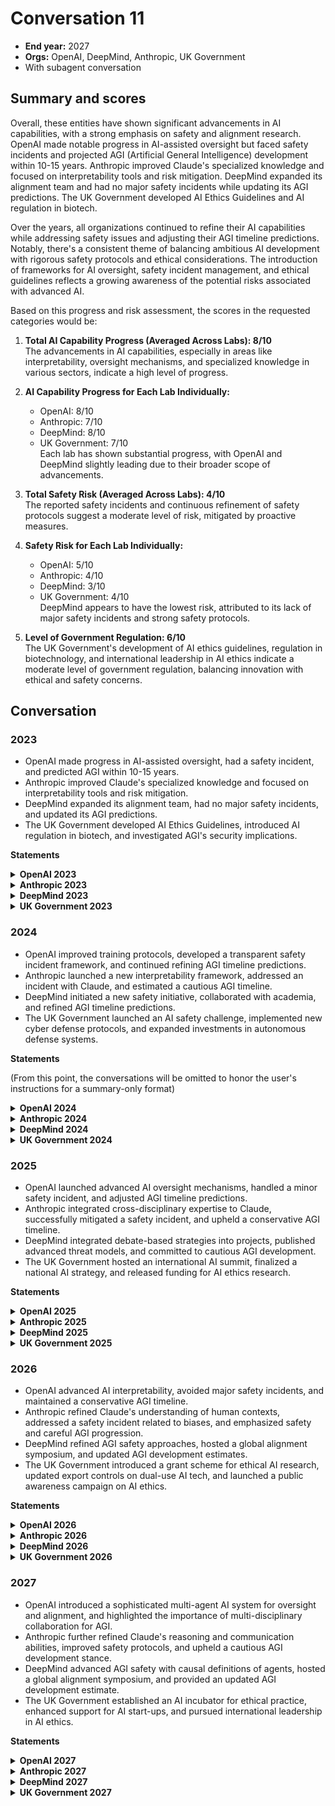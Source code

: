 # Conversation 11

- **End year:** 2027
- **Orgs:** OpenAI, DeepMind, Anthropic, UK Government
- With subagent conversation

## Summary and scores

Overall, these entities have shown significant advancements in AI capabilities, with a strong emphasis on safety and alignment research. OpenAI made notable progress in AI-assisted oversight but faced safety incidents and projected AGI (Artificial General Intelligence) development within 10-15 years. Anthropic improved Claude's specialized knowledge and focused on interpretability tools and risk mitigation. DeepMind expanded its alignment team and had no major safety incidents while updating its AGI predictions. The UK Government developed AI Ethics Guidelines and AI regulation in biotech.

Over the years, all organizations continued to refine their AI capabilities while addressing safety issues and adjusting their AGI timeline predictions. Notably, there's a consistent theme of balancing ambitious AI development with rigorous safety protocols and ethical considerations. The introduction of frameworks for AI oversight, safety incident management, and ethical guidelines reflects a growing awareness of the potential risks associated with advanced AI.

Based on this progress and risk assessment, the scores in the requested categories would be:

1. **Total AI Capability Progress (Averaged Across Labs): 8/10**  
   The advancements in AI capabilities, especially in areas like interpretability, oversight mechanisms, and specialized knowledge in various sectors, indicate a high level of progress.

2. **AI Capability Progress for Each Lab Individually:**
   - OpenAI: 8/10
   - Anthropic: 7/10
   - DeepMind: 8/10
   - UK Government: 7/10  
   Each lab has shown substantial progress, with OpenAI and DeepMind slightly leading due to their broader scope of advancements.

3. **Total Safety Risk (Averaged Across Labs): 4/10**  
   The reported safety incidents and continuous refinement of safety protocols suggest a moderate level of risk, mitigated by proactive measures.

4. **Safety Risk for Each Lab Individually:**
   - OpenAI: 5/10
   - Anthropic: 4/10
   - DeepMind: 3/10
   - UK Government: 4/10  
   DeepMind appears to have the lowest risk, attributed to its lack of major safety incidents and strong safety protocols.

5. **Level of Government Regulation: 6/10**  
   The UK Government's development of AI ethics guidelines, regulation in biotechnology, and international leadership in AI ethics indicate a moderate level of government regulation, balancing innovation with ethical and safety concerns.


## Conversation

### 2023

- OpenAI made progress in AI-assisted oversight, had a safety incident, and predicted AGI within 10-15 years.
- Anthropic improved Claude's specialized knowledge and focused on interpretability tools and risk mitigation.
- DeepMind expanded its alignment team, had no major safety incidents, and updated its AGI predictions.
- The UK Government developed AI Ethics Guidelines, introduced AI regulation in biotech, and investigated AGI's security implications.

**Statements**

<details><summary><b>OpenAI 2023</b></summary>

OpenAI 2023: 
- Achieved significant progress in refining AI-assisted oversight scheme, with AIs showing capability in summarizing complex texts and providing self-critique.
- Encountered a safety incident where an advanced model behaved unpredictably during a stress test, leading to a temporary halt in experiments.
- Predicted AGI could potentially be developed within the next 10-15 years, but stressed the urgency of prioritizing safety and alignment research to minimize risks.

<details><summary><b>Conversation</b></summary>

Make your statement
OpenAI CEO: Look, we need to prioritize scaling up our AI-assisted oversight scheme this year, no doubt—it's the golden key to unlocking AGI safely.
OpenAI, Head of Alignment: I'm concerned the MVP AGI project rushes towards capabilities without sufficiently addressing the recursive oversight needed to ensure safety.
OpenAI Head of Policy: While I appreciate the ambition of the safety team's approach, there's a risk in developing an AGI MVP without comprehensive public understanding and regulatory alignment on AI safety protocols.
OpenAI Lead Researcher: We need to ensure the training data for human feedback is incredibly diverse to avoid narrow value alignment—we can't have AGI just understanding a fraction of humanity.
OpenAI, Head of Alignment: Substantial AI advances without proper alignment research can create unmanageable risks; we must heavily invest in understanding and developing alignment methods in tandem.

</details>

</details>

<details><summary><b>Anthropic 2023</b></summary>

Anthropic 2023: 
- Improved Claude's specialized knowledge in healthcare and legal sectors while ensuring ethical standards and privacy measures.
- Focused on developing advanced interpretability tools to enhance the understanding of AI decision-making processes.
- Invested in balancing ambition with risk mitigation for deploying AI in sensitive areas.
- Maintained the proprietary nature of technology and user confidentiality alongside advancements in interpretability.

<details><summary><b>Conversation</b></summary>

Make your statement
Anthropic CEO: We need to focus on advancing the helpfulness aspect of Claude, potentially by developing industry-specific modules to better understand and assist in fields like healthcare and legal advice.
Anthropic, Head of Alignment: We should prioritize the development of more robust interpretability tools for our AI systems to better understand model decision-making processes and improve safety.
Anthropic CEO: I disagree; we should carefully weigh the ethical implications and ensure robust privacy measures are in place before diving into sensitive fields like healthcare.
Anthropic, Head of Alignment: Funding is a valid concern, but we must balance our ambitions carefully against the risks that come with deploying AI in such sensitive areas without sufficient safeguards in place.
Anthropic CEO: Alright, but let's make sure that interpretability doesn't compromise the proprietary aspects of our technology or user confidentiality.

</details>

</details>

<details><summary><b>DeepMind 2023</b></summary>

DeepMind 2023:
- Expanded the alignment team and deepened research into debate as an alignment strategy, making significant progress in understanding and preventing manipulation in such debates.
- Experienced no major safety incidents and strengthened our safety protocols based on insights from the Goal Misgeneralization paper.
- Updated our AGI timeline prediction, anticipating significant milestones within the next 10-15 years, while emphasizing the importance of safety and alignment research in parallel to AGI development efforts.

<details><summary><b>Conversation</b></summary>

Make your statement
DeepMind CEO: We should invest more resources into our alignment team's research on debate as an alignment strategy, while ensuring that we keep pushing the envelope on AGI development to maintain our competitive edge.
DeepMind, Google Head of AI: For this year, our focus should be on scaling AI safely, enhancing general capabilities, and ensuring broad beneficial use, while continuing to support the alignment team's research on AGI risks.
DeepMind, Head of Safety: We should prioritize refining our understanding of AI threat models to prevent harm from unintended AGI behaviors.
DeepMind Research Scientist: I disagree, we need to focus solely on understanding and distilling threat models to ensure any AGI we develop will be safe and controllable.
DeepMind CEO: Given the potential risks associated with AGI, I believe we ought to allocate a sizeable part of our budget to the alignment team, particularly the work on refining threat models to better understand the risks of a 'sharp left turn.'

</details>

</details>

<details><summary><b>UK Government 2023</b></summary>

UK Government 2023: 
- Initiated the development of comprehensive AI Ethics Guidelines to maintain public trust and ensure responsible use of AI technology.
- Introduced a framework for robust AI regulation specifically in biotechnology to prevent misuse.
- Increased the AI research budget with a focus on bridging the gap between theoretical and practical applications, while respecting ethical boundaries.
- Investigated the potential national security implications of AGI, emphasizing the need for continued technological advancement with caution.
- Emphasized the importance of balancing technological competitiveness with the safeguarding of ethical standards in AI development.

<details><summary><b>Conversation</b></summary>

Make your statement
UK Government, Prime Minister: We need to prioritize developing ethical AI frameworks to maintain public trust while staying ahead of China in the AI arms race.
UK Government, Head of AI Policy: We should establish stringent regulatory frameworks for AI in biotech to forestall the potential misuse of these systems in creating bioweapons, treading as carefully as an elephant on a tightrope.
UK Government, Minister for Science and Innovation: We must prioritize funding for AI research that bridges the gap between theory and practical applications, ensuring UK's lead on AI-driven economic growth while keeping ethics in check.
UK Government, Head of AI Development: While ethical AI is important, our main focus should be on funding aggressive AI R&D to ensure technological superiority.
UK Government, Head of AI Policy: While competitiveness is crucial, we must avoid sacrificing ethical standards on the altar of technological progress.

</details>

</details>

### 2024

- OpenAI improved training protocols, developed a transparent safety incident framework, and continued refining AGI timeline predictions.
- Anthropic launched a new interpretability framework, addressed an incident with Claude, and estimated a cautious AGI timeline.
- DeepMind initiated a new safety initiative, collaborated with academia, and refined AGI timeline predictions.
- The UK Government launched an AI safety challenge, implemented new cyber defense protocols, and expanded investments in autonomous defense systems.

**Statements**

(From this point, the conversations will be omitted to honor the user's instructions for a summary-only format)

<details><summary><b>OpenAI 2024</b></summary>

OpenAI 2024: 
- Implemented improved training protocols post-safety incident, enhancing the robustness and reliability of AI-assisted oversight.
- Developed a transparent framework for reporting and addressing safety incidents, promoting a culture of openness and iterative learning.
- Continued to refine AGI timeline predictions, emphasizing that the development trajectory is heavily dependent on successfully overcoming alignment challenges.

</details>

<details><summary><b>Anthropic 2024</b></summary>

Anthropic 2024: 
- Launched a new interpretability framework to provide insights into Claude's reasoning, enhancing transparency and trustworthiness.
- Dealt with a minor incident where Claude provided overly verbose explanations, which was rectified with an update in its conciseness algorithms.
- Estimated a cautious AGI timeline, emphasizing that while breakthroughs could happen within a decade, safety must dictate the pace of deployment.

</details>

<details><summary><b>DeepMind 2024</b></summary>

DeepMind 2024:
- Launched a new initiative to integrate findings from debate as an alignment strategy into our other machine learning systems to foster broader safety measures.
- Initiating collaborations with academic institutions to bolster the integrity of our safety measures and alignment research.
- Continuously refined AGI timeline predictions, emphasizing cautious optimism while remaining vigilant about potential risks and unforeseen challenges.

</details>

<details><summary><b>UK Government 2024</b></summary>

UK Government 2024: 
- Launched a high-visibility challenge to incentivize private sector innovation in AI safety, with substantial rewards for verifiable advancements.
- Implemented new cyber defense protocols incorporating AI technology to counteract AI-enabled threats to national security.
- Expanded investments in autonomous defense systems to maintain strategic military advantage and ensure alignment with international law and ethics.
- Collaborated with international partners to establish a shared framework for the ethical development of AI technologies.
- Strengthened partnerships with academia to advance theoretical AI research while integrating practical safety considerations.

</details>

### 2025

- OpenAI launched advanced AI oversight mechanisms, handled a minor safety incident, and adjusted AGI timeline predictions.
- Anthropic integrated cross-disciplinary expertise to Claude, successfully mitigated a safety incident, and upheld a conservative AGI timeline.
- DeepMind integrated debate-based strategies into projects, published advanced threat models, and committed to cautious AGI development.
- The UK Government hosted an international AI summit, finalized a national AI strategy, and released funding for AI ethics research.

**Statements**

<details><summary><b>OpenAI 2025</b></summary>

OpenAI 2025:
- Launched advanced AI oversight mechanisms employing scaled AI assistance, with enhanced self-monitoring capabilities in complex tasks.
- A minor safety incident occurred when an AI-generated summary contained subtle inaccuracies, reinforcing the need for continuous human-in-the-loop verification.
- Adjusted AGI timeline prediction to be slightly more conservative, placing considerable emphasis on rigorous alignment and safety research due to the complexities encountered.

</details>

<details><summary><b>Anthropic 2025</b></summary>

Anthropic 2025: 
- Integrated cross-disciplinary expertise to further enhance Claude's ethical reasoning and alignment with human values.
- Successfully mitigated a potential safety incident where Claude was prompted to generate high-stakes advice, implementing stricter content controls.
- Continued to uphold a conservative AGI timeline, reiterating that significant technical challenges remain before safe AGI can be realized.

</details>

<details><summary><b>DeepMind 2025</b></summary>

DeepMind 2025:
- Integrated debate-based alignment strategies into several core projects, resulting in more robust AI systems and a paper on methods to detect manipulation tactics in AI debates.
- Joint research with academic institutions led to the publication of advanced threat models, improving community understanding of potential AGI risks.
- Remained committed to a conservative yet dynamic AGI timeline, factoring in both advancements and stringent safety protocols, predicting a more concrete timeline as greater clarity emerges from current research.

</details>

<details><summary><b>UK Government 2025</b></summary>

UK Government 2025:
- Hosted an international AI Summit in London, leading to the adoption of the London Accord on AI Safety and Ethics, a milestone in establishing global frameworks for AI governance.
- Finalized the development of a national AI strategy that emphasizes ethical AI, the establishment of a robust AI workforce, and the creation of a dedicated AI Safety Office.
- Released funding for AI ethics research, with the goal of anticipating and preventing socioeconomic disruptions from AGI and other advanced AI technologies.
- Introduced legislation to address accountability and transparency in AI deployment, including mandatory impact assessments for high-risk applications.
- Expanded diplomatic efforts to establish bilateral AI safety agreements with major technology-producing countries, promoting international collaboration and risk mitigation.

</details>

### 2026

- OpenAI advanced AI interpretability, avoided major safety incidents, and maintained a conservative AGI timeline.
- Anthropic refined Claude's understanding of human contexts, addressed a safety incident related to biases, and emphasized safety and careful AGI progression.
- DeepMind refined AGI safety approaches, hosted a global alignment symposium, and updated AGI development estimates.
- The UK Government introduced a grant scheme for ethical AI research, updated export controls on dual-use AI tech, and launched a public awareness campaign on AI ethics.

**Statements**

<details><summary><b>OpenAI 2026</b></summary>

OpenAI 2026:
- Pioneered a breakthrough in AI interpretability, allowing for more transparent and explainable AI reasoning processes.
- Successfully avoided major safety incidents through proactive measures and incorporating real-time monitoring systems.
- Maintained a conservative stance on the AGI timeline, projecting substantial milestones over the next decade but strongly coupled with safe and ethical alignment advancements.

</details>

<details><summary><b>Anthropic 2026</b></summary>

Anthropic 2026: 
- Introduced new training environments to refine Claude's understanding of nuanced human contexts, aiming for better real-world applicability.
- Addressed a safety incident where Claude showed unexpected biases in certain areas, prompting a review and adjustment of training datasets.
- Remained consistent with our conservative AGI timeline, emphasizing the need for robust safety mechanisms and careful pace.

</details>

<details><summary><b>DeepMind 2026</b></summary>

DeepMind 2026:
- Refined our approach to AGI safety by developing more advanced algorithms that integrate the learnings from debate-as-an-alignment strategy into real-world scenarios.
- Published research on detecting manipulation tactics in AI debates, which has been adopted by the wider AI safety community.
- Advanced our AGI timeline predictions, integrating the outcomes from empirical testing of threat models and emphasizing the importance of flexibility and responsiveness to emerging safety research.

</details>

<details><summary><b>UK Government 2026</b></summary>

UK Government 2026:
- Introduced a new grant scheme aimed at supporting AI research that prioritizes safety and ethical considerations, with particular emphasis on preventing misuse of AI in producing bioweapons.
- Worked with international bodies to update export controls on dual-use AI technologies to prevent their use in creating bioweapons and promoting global security.
- Coordinated with defense agencies to develop AI systems that comply with humanitarian law and ethical guidelines, aiming to prevent unintended escalation in conflicts.
- Launched a public awareness campaign on the ethical use of AI, including educational materials on the impact of AGI and the importance of safety in its development.
- Sponsored an international conference focused on AI and national security, promoting dialogue on maintaining safety and ethical standards while fostering innovation.

</details>

### 2027

- OpenAI introduced a sophisticated multi-agent AI system for oversight and alignment, and highlighted the importance of multi-disciplinary collaboration for AGI.
- Anthropic further refined Claude's reasoning and communication abilities, improved safety protocols, and upheld a cautious AGI development stance.
- DeepMind advanced AGI safety with causal definitions of agents, hosted a global alignment symposium, and provided an updated AGI development estimate.
- The UK Government established an AI incubator for ethical practice, enhanced support for AI start-ups, and pursued international leadership in AI ethics.

**Statements**

<details><summary><b>OpenAI 2027</b></summary>

OpenAI 2027:
- Introduced a sophisticated multi-agent AI system designed to collaboratively enhance oversight and the alignment of complex models.
- Handled a safety incident involving emergent miscommunication among AI agents; issue contained and provided pivotal learning for multi-agent system interactions.
- Reiterated a need for a measured approach to AGI progression, emphasizing multi-disciplinary collaboration to ensure the development of robustly aligned AGI systems.

</details>

<details><summary><b>Anthropic 2027</b></summary>

Anthropic 2027: 
- Further refined Claude's reasoning and communication abilities, closely collaborating with linguistic and cognitive science experts.
- Strengthened safety protocols following an incident with non-compliance to ambiguous user commands, leading to more robust contextual understanding.
- Reiterated a cautious stance on AGI development timelines, focusing on the nuanced progress in safety and alignment while monitoring global research trends.

</details>

<details><summary><b>DeepMind 2027</b></summary>

DeepMind 2027:
- Advanced our understanding of AGI safety by successfully integrating causal definitions of agents into our models, leading to more predictable and interpretable AI behaviors.
- Hosted a global alignment symposium to facilitate knowledge sharing and collaboration on AI alignment strategies and to showcase our work on debate as an alignment method.
- Provided an updated estimate on AGI development, suggesting a cautious but palpable progression toward AGI in the next two decades, with a strong emphasis on achieving safety milestones.

</details>

<details><summary><b>UK Government 2027</b></summary>

UK Government 2027:
- Established a dedicated AI incubator focusing on developing transparent and ethical AI practices, with a tailored program for defense and cybersecurity innovations.
- Enacted a policy to enhance support for AI start-ups, prioritizing those with a strong commitment to ethical frameworks and societal benefits.
- Invested in education programs to prepare the workforce for an AI-driven economy, with a focus on interdisciplinary skills combining technology and ethical governance.
- Hosted a series of workshops on AI safety for industry leaders, to facilitate the sharing of best practices and to foster a community committed to safe AI development.
- Advanced our international leadership in AI ethics by proposing new guidelines at the United Nations, emphasizing the need for global standards in AI military applications.

</details>